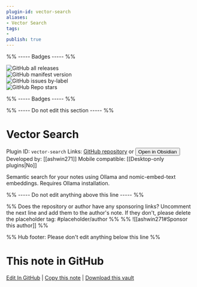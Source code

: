 ```yaml
---
plugin-id: vector-search
aliases:
- Vector Search
tags: 
- 
publish: true
---
```


%% ----- Badges ----- %%

![GitHub all releases](https://img.shields.io/github/downloads/ashwin271/obsidian-vector-search/total?color=573E7A&logo=github&style=for-the-badge)   
![GitHub manifest version](https://img.shields.io/github/manifest-json/v/ashwin271/obsidian-vector-search?color=573E7A&logo=github&style=for-the-badge)   
![GitHub issues by-label](https://img.shields.io/github/issues/ashwin271/obsidian-vector-search/help%20wanted?color=573E7A&logo=github&style=for-the-badge)   
![GitHub Repo stars](https://img.shields.io/github/stars/ashwin271/obsidian-vector-search?color=573E7A&logo=github&style=for-the-badge)

%% ----- Badges ----- %%

%% ----- Do not edit this section ----- %%

# Vector Search

Plugin ID: `vector-search`
Links: [GitHub repository](https://github.com/ashwin271/obsidian-vector-search) or [<button id=HH>Open in Obsidian</button>](obsidian://show-plugin?id=vector-search)
Developed by: [[ashwin271]]
Mobile compatible: [[Desktop-only plugins|No]]

Semantic search for your notes using Ollama and nomic-embed-text embeddings. Requires Ollama installation.

%% ----- Do not edit anything above this line ----- %% 

%% Does the repository or author have any sponsoring links? Uncomment the next line and add them to the author's note. If they don't, please delete the placeholder tag: #placeholder/author %%
%% ![[ashwin271#Sponsor this author]] %%

%% Hub footer: Please don't edit anything below this line %%

# This note in GitHub

<span class="git-footer">[Edit In GitHub](https://github.dev/obsidian-community/obsidian-hub/blob/main/02%20-%20Community%20Expansions/02.05%20All%20Community%20Expansions/Plugins/vector-search.md "git-hub-edit-note") | [Copy this note](https://raw.githubusercontent.com/obsidian-community/obsidian-hub/main/02%20-%20Community%20Expansions/02.05%20All%20Community%20Expansions/Plugins/vector-search.md "git-hub-copy-note") | [Download this vault](https://github.com/obsidian-community/obsidian-hub/archive/refs/heads/main.zip "git-hub-download-vault") </span>
